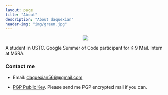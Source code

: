 ```yaml
---
layout: page
title: "About"
description: "About daquexian"
header-img: "img/green.jpg"
---
```



<center>
    <p><img src="http://7xlfkx.com1.z0.glb.clouddn.com/white2.jpg" align="center"></p>
</center>

A student in USTC. Google Summer of Code participant for K-9 Mail. Intern at MSRA.


### Contact me

- Email: daquexian566@gmail.com

- [PGP Public Key](https://raw.githubusercontent.com/daquexian/daquexian.github.io/master/public_key_daquexian.asc). Please send me PGP encrypted mail if you can.
